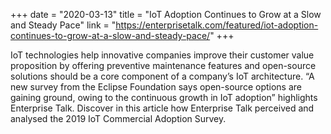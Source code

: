 +++
date = "2020-03-13"
title = "IoT Adoption Continues to Grow at a Slow and Steady Pace"
link = "https://enterprisetalk.com/featured/iot-adoption-continues-to-grow-at-a-slow-and-steady-pace/"
+++

IoT technologies help innovative companies improve their customer value proposition by offering preventive maintenance features and open-source solutions should be a core component of a company’s IoT architecture. “A new survey from the Eclipse Foundation says open-source options are gaining ground, owing to the continuous growth in IoT adoption” highlights Enterprise Talk. Discover in this article how Enterprise Talk perceived and analysed the 2019 IoT Commercial Adoption Survey.